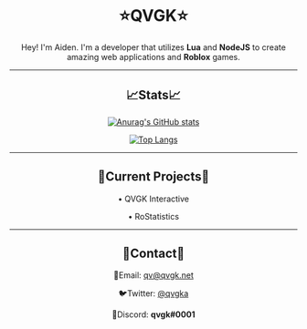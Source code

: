 <div align="center">
  
  <h1>⭐QVGK⭐</h1>
  
  <p>
    Hey! I'm Aiden. I'm a developer that utilizes <strong>Lua</strong> and <strong>NodeJS</strong> to create amazing web applications and <strong>Roblox</strong> games. 
  </p>
  
  <hr/>
  
  <h2>📈Stats📈</h2>
  
  [![Anurag's GitHub stats](https://github-readme-stats.vercel.app/api?username=QVGK&show_icons=true&theme=radical)](#)

  
  [![Top Langs](https://github-readme-stats.vercel.app/api/top-langs/?username=QVGK&theme=radical)](#)
  
  
  <hr/>
  
  <h2>🚧Current Projects🚧</h2>
  
  &bull; QVGK Interactive
  
  &bull; RoStatistics
  
  <hr/>
  
  <h2>📇Contact📇</h2>
  
  📧Email: [qv@qvgk.net](mailto:qv@qvgk.net)
  
  🐦Twitter: [@qvgka](https://twitter.com/qvgka)
  
  🤖Discord: <strong>qvgk#0001</strong>
  
</div>
